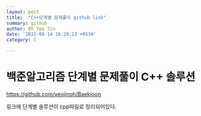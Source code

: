 ```yaml
---
layout: post
title:  "C++단계별 문제풀이 github link"
summary: github
author: Oh Yeo Jin
date: '2021-08-14 16:29:23 +0530'
category: C

---
```


# 백준알고리즘 단계별 문제풀이 C++ 솔루션

https://github.com/yeojinoh/Baekjoon

링크에 단계별 솔루션이 cpp파일로 정리되어있다.

